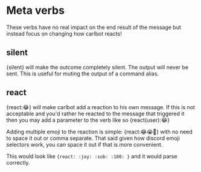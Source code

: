 # Meta verbs

These verbs have no real impact on the end result of the message but instead
focus on changing how carlbot reacts!

## silent

{silent} will make the outcome completely silent. The output will never be
sent. This is useful for muting the output of a command alias.

## react

{react:😂} will make carlbot add a reaction to his own message. If this is
not acceptable and you'd rather he reacted to the message that triggered it
then you may add a parameter to the verb like so {react(user):😂}

Adding multiple emoji to the reaction is simple: {react:😂😭💯} with no need
to space it out or comma separate. That said given how discord emoji
selectors work, you can space it out if that is more convenient.

This would look like `{react: :joy: :sob: :100: }` and it would parse
correctly.